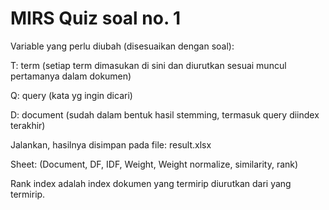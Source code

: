 # MIRS Quiz soal no. 1

Variable yang perlu diubah (disesuaikan dengan soal):

T: term (setiap term dimasukan di sini dan diurutkan sesuai muncul pertamanya dalam dokumen)

Q: query (kata yg ingin dicari)

D: document (sudah dalam bentuk hasil stemming, termasuk query diindex terakhir)

Jalankan, hasilnya disimpan pada file: result.xlsx 

Sheet: (Document, DF, IDF, Weight, Weight normalize, similarity, rank)

Rank index adalah index dokumen yang termirip diurutkan dari yang termirip.
